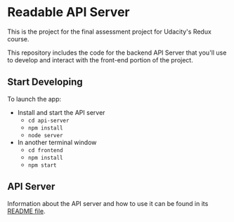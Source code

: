 # Readable API Server

This is the project for the final assessment project for Udacity's Redux course.

This repository includes the code for the backend API Server that you'll use to develop and interact with the front-end portion of the project.

## Start Developing

To launch the app:

* Install and start the API server
    - `cd api-server`
    - `npm install`
    - `node server`
* In another terminal window
    - `cd frontend`
    - `npm install`
    - `npm start`

## API Server

Information about the API server and how to use it can be found in its [README file](api-server/README.md).

